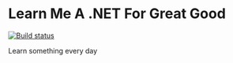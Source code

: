 # Learn Me A .NET For Great Good

[![Build status](https://ci.appveyor.com/api/projects/status/ti73rcnp8lg7f0wv?svg=true)](https://ci.appveyor.com/project/nickavv/dotnet-test)

Learn something every day
